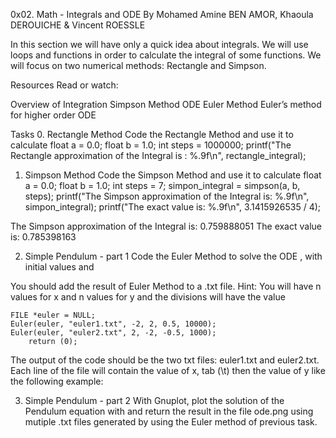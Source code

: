 0x02. Math - Integrals and ODE
 By Mohamed Amine BEN AMOR, Khaoula DEROUICHE & Vincent ROESSLE

In this section we will have only a quick idea about integrals. We will use loops and functions in order to calculate the integral of some functions. We will focus on two numerical methods: Rectangle and Simpson.

Resources
Read or watch:

Overview of Integration
Simpson Method
ODE Euler Method
Euler’s method for higher order ODE

Tasks
0. Rectangle Method
Code the Rectangle Method and use it to calculate 
    float a = 0.0;
    float b = 1.0;
    int steps = 1000000;
    printf("The Rectangle approximation of the Integral is : %.9f\n", rectangle_integral);


1. Simpson Method
Code the Simpson Method and use it to calculate 
    float a = 0.0;
    float b = 1.0;
    int steps = 7;
    simpon_integral = simpson(a, b, steps);
    printf("The Simpson approximation of the Integral is: %.9f\n", simpon_integral);
    printf("The exact value is:                           %.9f\n", 3.1415926535 / 4);

The Simpson approximation of the Integral is: 0.759888051
The exact value is:                           0.785398163


2. Simple Pendulum - part 1
Code the Euler Method to solve the ODE , with initial values  and 

You should add the result of Euler Method to a .txt file.
Hint: You will have n values for x and n values for y and the divisions will have the value 

    FILE *euler = NULL;
    Euler(euler, "euler1.txt", -2, 2, 0.5, 10000);
    Euler(euler, "euler2.txt", 2, -2, -0.5, 1000);
        return (0);

The output of the code should be the two txt files: euler1.txt and euler2.txt. Each line of the file will contain the value of x, tab (\t) then the value of y like the following example:


3. Simple Pendulum - part 2
With Gnuplot, plot the solution of the Pendulum equation with  and return the result in the file ode.png using mutiple .txt files generated by using the Euler method of previous task.
